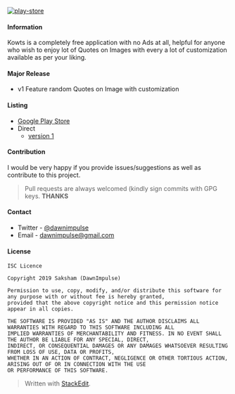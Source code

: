 [![play-store](https://kowts.sourcei.org/assets/meta.png)](https://play.google.com/store/apps/details?id=org.sourcei.calette)

#### Information
Kowts is a completely free application with no Ads at all, helpful for anyone who wish to enjoy lot of Quotes on Images with every a lot of customization available as per your liking.
#### Major Release
- v1
Feature random Quotes on Image with customization

#### Listing

- [Google Play Store](https://play.google.com/store/apps/details?id=org.sourcei.kowts)
- Direct
	- [version 1](https://github.com/dawnimpulse/kowts-android/releases/tag/v1.0.0)


#### Contribution
I would be very happy if you provide issues/suggestions as well as contribute to this project.

> Pull requests are always welcomed (kindly sign commits with GPG keys. **THANKS**
#### Contact
- Twitter -  [@dawnimpulse](https://twitter.com/dawnimpulse)
- Email - [dawnimpulse@gmail.com](mailto:dawnimpulse@gmail.com)

#### License
~~~~
ISC Licence

Copyright 2019 Saksham (DawnImpulse)

Permission to use, copy, modify, and/or distribute this software for any purpose with or without fee is hereby granted,
provided that the above copyright notice and this permission notice appear in all copies.

THE SOFTWARE IS PROVIDED "AS IS" AND THE AUTHOR DISCLAIMS ALL WARRANTIES WITH REGARD TO THIS SOFTWARE INCLUDING ALL
IMPLIED WARRANTIES OF MERCHANTABILITY AND FITNESS. IN NO EVENT SHALL THE AUTHOR BE LIABLE FOR ANY SPECIAL, DIRECT,
INDIRECT, OR CONSEQUENTIAL DAMAGES OR ANY DAMAGES WHATSOEVER RESULTING FROM LOSS OF USE, DATA OR PROFITS,
WHETHER IN AN ACTION OF CONTRACT, NEGLIGENCE OR OTHER TORTIOUS ACTION, ARISING OUT OF OR IN CONNECTION WITH THE USE
OR PERFORMANCE OF THIS SOFTWARE.
~~~~

> Written with [StackEdit](https://stackedit.io/).